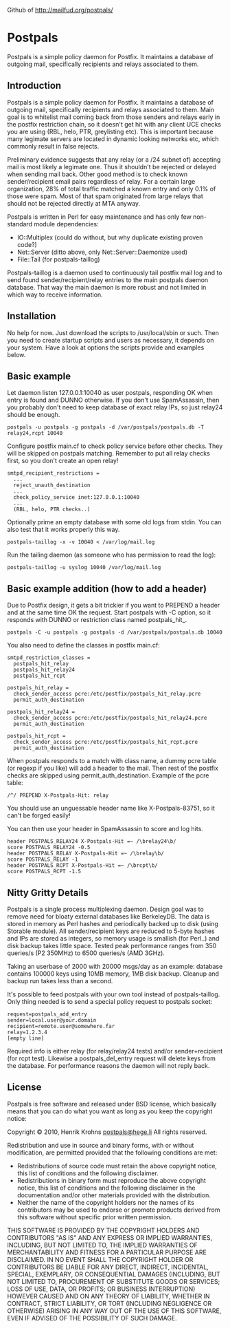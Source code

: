 Github of http://mailfud.org/postpals/

# Postpals

Postpals is a simple policy daemon for Postfix. It maintains a database of outgoing mail, specifically recipients and relays associated to them.

## Introduction

Postpals is a simple policy daemon for Postfix. It maintains a database of outgoing mail, specifically recipients and relays associated to them. Main goal is to whitelist mail coming back from those senders and relays early in the postfix restriction chain, so it doesn't get hit with any client UCE checks you are using (RBL, helo, PTR, greylisting etc). This is important because many legimate servers are located in dynamic looking networks etc, which commonly result in false rejects.

Preliminary evidence suggests that any relay (or a /24 subnet of) accepting mail is most likely a legimate one. Thus it shouldn't be rejected or delayed when sending mail back. Other good method is to check known sender/recipient email pairs regardless of relay. For a certain large organization, 28% of total traffic matched a known entry and only 0.1% of those were spam. Most of that spam originated from large relays that should not be rejected directly at MTA anyway.

Postpals is written in Perl for easy maintenance and has only few non-standard module dependencies:
- IO::Multiplex (could do without, but why duplicate existing proven code?)
- Net::Server (ditto above, only Net::Server::Daemonize used)
- File::Tail (for postpals-taillog)

Postpals-taillog is a daemon used to continuously tail postfix mail log and to send found sender/recipient/relay entries to the main postpals daemon database. That way the main daemon is more robust and not limited in which way to receive information.

## Installation

No help for now. Just download the scripts to /usr/local/sbin or such. Then you need to create startup scripts and users as necessary, it depends on your system. Have a look at options the scripts provide and examples below.

## Basic example

Let daemon listen 127.0.0.1:10040 as user postpals, responding OK when entry is found and DUNNO otherwise. If you don't use SpamAssassin, then you probably don't need to keep database of exact relay IPs, so just relay24 should be enough.
````
postpals -u postpals -g postpals -d /var/postpals/postpals.db -T relay24,rcpt 10040
````
Configure postfix main.cf to check policy service before other checks. They will be skipped on postpals matching. Remember to put all relay checks first, so you don't create an open relay!
````
smtpd_recipient_restrictions =
  ...
  reject_unauth_destination
  ...
  check_policy_service inet:127.0.0.1:10040
  ...
  (RBL, helo, PTR checks..)
````
Optionally prime an empty database with some old logs from stdin. You can also test that it works properly this way.
````
postpals-taillog -x -v 10040 < /var/log/mail.log
````
Run the tailing daemon (as someone who has permission to read the log):
````
postpals-taillog -u syslog 10040 /var/log/mail.log
````

## Basic example addition (how to add a header)

Due to Postfix design, it gets a bit trickier if you want to PREPEND a header and at the same time OK the request.
Start postpals with -C option, so it responds with DUNNO or restriction class named postpals_hit_<testname>.
````
postpals -C -u postpals -g postpals -d /var/postpals/postpals.db 10040
````
You also need to define the classes in postfix main.cf:
````
smtpd_restriction_classes =
  postpals_hit_relay
  postpals_hit_relay24
  postpals_hit_rcpt

postpals_hit_relay =
  check_sender_access pcre:/etc/postfix/postpals_hit_relay.pcre
  permit_auth_destination

postpals_hit_relay24 =
  check_sender_access pcre:/etc/postfix/postpals_hit_relay24.pcre
  permit_auth_destination

postpals_hit_rcpt =
  check_sender_access pcre:/etc/postfix/postpals_hit_rcpt.pcre
  permit_auth_destination
````
When postpals responds to a match with class name, a dummy pcre table (or regexp if you like) will add a header to the mail. Then rest of the postfix checks are skipped using permit_auth_destination. Example of the pcre table:
````
/^/ PREPEND X-Postpals-Hit: relay
````
You should use an unguessable header name like X-Postpals-83751, so it can't be forged easily!

You can then use your header in SpamAssassin to score and log hits.
````
header POSTPALS_RELAY24 X-Postpals-Hit =~ /\brelay24\b/
score POSTPALS_RELAY24 -0.5
header POSTPALS_RELAY X-Postpals-Hit =~ /\brelay\b/
score POSTPALS_RELAY -1
header POSTPALS_RCPT X-Postpals-Hit =~ /\brcpt\b/
score POSTPALS_RCPT -1.5
````

## Nitty Gritty Details

Postpals is a single process multiplexing daemon. Design goal was to remove need for bloaty external databases like BerkeleyDB. The data is stored in memory as Perl hashes and periodically backed up to disk (using Storable module). All sender/recipient keys are reduced to 5-byte hashes and IPs are stored as integers, so memory usage is smallish (for Perl..) and disk backup takes little space. Tested peak performance ranges from 350 queries/s (P2 350MHz) to 6500 queries/s (AMD 3GHz).

Taking an userbase of 2000 with 20000 msgs/day as an example: database contains 100000 keys using 10MB memory, 1MB disk backup. Cleanup and backup run takes less than a second.

It's possible to feed postpals with your own tool instead of postpals-taillog. Only thing needed is to send a special policy request to postpals socket:
````
request=postpals_add_entry
sender=local.user@your.domain
recipient=remote.user@somewhere.far
relay=1.2.3.4
[empty line]
````
Required info is either relay (for relay/relay24 tests) and/or sender+recipient (for rcpt test). Likewise a postpals_del_entry request will delete keys from the database. For performance reasons the daemon will not reply back.

## License

Postpals is free software and released under BSD license, which basically means that you can do what you want as long as you keep the copyright notice:

Copyright © 2010, Henrik Krohns <postpals@hege.li>
All rights reserved.

Redistribution and use in source and binary forms, with or without modification, are permitted provided that the following conditions are met:

- Redistributions of source code must retain the above copyright notice, this list of conditions and the following disclaimer.
- Redistributions in binary form must reproduce the above copyright notice, this list of conditions and the following disclaimer in the documentation and/or other materials provided with the distribution.
- Neither the name of the copyright holders nor the names of its contributors may be used to endorse or promote products derived from this software without specific prior written permission.

THIS SOFTWARE IS PROVIDED BY THE COPYRIGHT HOLDERS AND CONTRIBUTORS "AS IS" AND ANY EXPRESS OR IMPLIED WARRANTIES, INCLUDING, BUT NOT LIMITED TO, THE IMPLIED WARRANTIES OF MERCHANTABILITY AND FITNESS FOR A PARTICULAR PURPOSE ARE DISCLAIMED. IN NO EVENT SHALL THE COPYRIGHT HOLDER OR CONTRIBUTORS BE LIABLE FOR ANY DIRECT, INDIRECT, INCIDENTAL, SPECIAL, EXEMPLARY, OR CONSEQUENTIAL DAMAGES (INCLUDING, BUT NOT LIMITED TO, PROCUREMENT OF SUBSTITUTE GOODS OR SERVICES; LOSS OF USE, DATA, OR PROFITS; OR BUSINESS INTERRUPTION) HOWEVER CAUSED AND ON ANY THEORY OF LIABILITY, WHETHER IN CONTRACT, STRICT LIABILITY, OR TORT (INCLUDING NEGLIGENCE OR OTHERWISE) ARISING IN ANY WAY OUT OF THE USE OF THIS SOFTWARE, EVEN IF ADVISED OF THE POSSIBILITY OF SUCH DAMAGE.
